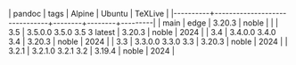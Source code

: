 | pandoc   | tags                          | Alpine | Ubuntu | TeXLive |
|----------+-------------------------------+--------+--------+---------|
| main     | edge                          | 3.20.3 | noble  |         |
| 3.5      | 3.5.0.0  3.5.0  3.5  3 latest | 3.20.3 | noble  |    2024 |
| 3.4      | 3.4.0.0  3.4.0  3.4           | 3.20.3 | noble  |    2024 |
| 3.3      | 3.3.0.0  3.3.0  3.3           | 3.20.3 | noble  |    2024 |
| 3.2.1    | 3.2.1.0  3.2.1  3.2           | 3.19.4 | noble  |    2024 |
